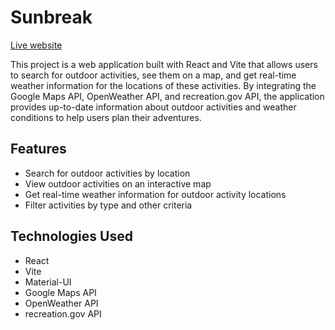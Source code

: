 # Sunbreak

[Live website](https://sunbreak.netlify.app/)

This project is a web application built with React and Vite that allows users to search for outdoor activities, see them on a map, and get real-time weather information for the locations of these activities. By integrating the Google Maps API, OpenWeather API, and recreation.gov API, the application provides up-to-date information about outdoor activities and weather conditions to help users plan their adventures.

## Features

- Search for outdoor activities by location
- View outdoor activities on an interactive map
- Get real-time weather information for outdoor activity locations
- Filter activities by type and other criteria

## Technologies Used

- React
- Vite
- Material-UI
- Google Maps API
- OpenWeather API
- recreation.gov API
